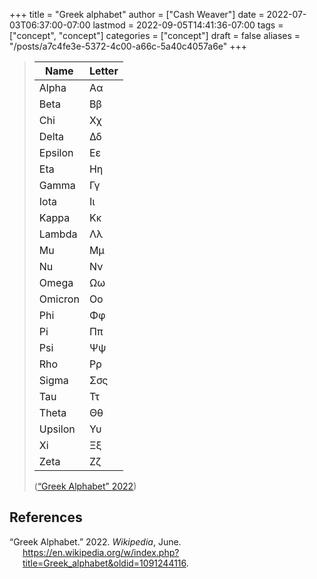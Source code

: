 +++
title = "Greek alphabet"
author = ["Cash Weaver"]
date = 2022-07-03T06:37:00-07:00
lastmod = 2022-09-05T14:41:36-07:00
tags = ["concept", "concept"]
categories = ["concept"]
draft = false
aliases = "/posts/a7c4fe3e-5372-4c00-a66c-5a40c4057a6e"
+++

> | Name    | Letter |
> |---------|--------|
> | Alpha   | Αα     |
> | Beta    | Ββ     |
> | Chi     | Χχ     |
> | Delta   | Δδ     |
> | Epsilon | Εε     |
> | Eta     | Ηη     |
> | Gamma   | Γγ     |
> | Iota    | Ιι     |
> | Kappa   | Κκ     |
> | Lambda  | Λλ     |
> | Mu      | Μμ     |
> | Nu      | Νν     |
> | Omega   | Ωω     |
> | Omicron | Οο     |
> | Phi     | Φφ     |
> | Pi      | Ππ     |
> | Psi     | Ψψ     |
> | Rho     | Ρρ     |
> | Sigma   | Σσς    |
> | Tau     | Ττ     |
> | Theta   | Θθ     |
> | Upsilon | Υυ     |
> | Xi      | Ξξ     |
> | Zeta    | Ζζ     |
>
> (<a href="#citeproc_bib_item_1">“Greek Alphabet” 2022</a>)

## References

<style>.csl-entry{text-indent: -1.5em; margin-left: 1.5em;}</style><div class="csl-bib-body">
  <div class="csl-entry"><a id="citeproc_bib_item_1"></a>“Greek Alphabet.” 2022. <i>Wikipedia</i>, June. <a href="https://en.wikipedia.org/w/index.php?title=Greek_alphabet&oldid=1091244116">https://en.wikipedia.org/w/index.php?title=Greek_alphabet&#38;oldid=1091244116</a>.</div>
</div>
